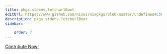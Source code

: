 ```yaml
---
title: pkgs.stdenv.fetchurlBoot
editUrl: https://www.github.com/nixos/nixpkgs/blob/master/undefined#L5C1
description: pkgs.stdenv.fetchurlBoot
sidebar:

    order: 7
---
```


<a href="https://www.github.com/nixos/nixpkgs/blob/master/undefined#L5C1">Contribute Now!</a>



